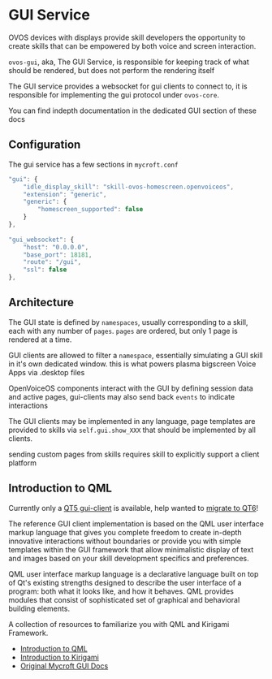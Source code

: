 # GUI Service

OVOS devices with displays provide skill developers the opportunity to create skills that can be empowered by both voice and screen interaction. 

`ovos-gui`, aka, The GUI Service, is responsible for keeping track of what should be rendered, but does not perform the rendering itself

The GUI service provides a websocket for gui clients to connect to, it is responsible for implementing the gui protocol
under `ovos-core`.

You can find indepth documentation in the dedicated GUI section of these docs

## Configuration

The gui service has a few sections in `mycroft.conf`

```javascript
"gui": {
    "idle_display_skill": "skill-ovos-homescreen.openvoiceos",
    "extension": "generic",
    "generic": {
        "homescreen_supported": false
    }
},
  
"gui_websocket": {
    "host": "0.0.0.0",
    "base_port": 18181,
    "route": "/gui",
    "ssl": false
},
```

## Architecture

The GUI state is defined by `namespaces`, usually corresponding to a skill, each with any number of `pages`. `pages` are ordered, but only 1 page is rendered at a time.

GUI clients are allowed to filter a `namespace`, essentially simulating a GUI skill in it's own dedicated window. this is what powers plasma bigscreen Voice Apps via .desktop files

OpenVoiceOS components interact with the GUI by defining session data and active pages, gui-clients may also send back `events` to indicate interactions

The GUI clients may be implemented in any language, page templates are provided to skills via `self.gui.show_XXX` that should be implemented by all clients. 

sending custom pages from skills requires skill to explicitly support a client platform

## Introduction to QML

Currently only a [QT5 gui-client](https://github.com/OpenVoiceOS/mycroft-gui-qt5) is available, help wanted to [migrate to QT6](https://github.com/OVOSHatchery/mycroft-gui-qt6)!

The reference GUI client implementation is based on the QML user interface markup language that gives you complete freedom to create in-depth innovative interactions without boundaries or provide you with simple templates within the GUI framework that allow minimalistic display of text and images based on your skill development specifics and preferences.

QML user interface markup language is a declarative language built on top of Qt's existing strengths designed to describe the user interface of a program: both what it looks like, and how it behaves. QML provides modules that consist of sophisticated set of graphical and behavioral building elements.

A collection of resources to familiarize you with QML and Kirigami Framework.

* [Introduction to QML ](http://doc.qt.io/qt-5/qml-tutorial.html)
* [Introduction to Kirigami](https://www.kde.org/products/kirigami/)
* [Original Mycroft GUI Docs](https://mycroft-ai.gitbook.io/docs/skill-development/displaying-information/mycroft-gui)
